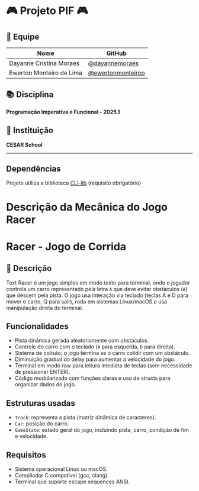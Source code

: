 # 🎮 **Projeto PIF** 🎮


## 👥 **Equipe**

| Nome                      | GitHub                                                   |
|----------------------------|----------------------------------------------------------|
| Dayanne Cristina Moraes      | [@dayannemoraes](https://github.com/dayannemoraes)                      |
| Ewerton Monteiro de Lima    | [@ewertonmonteiroo](https://github.com/ewertonmonteiroo/)                      |


## 📚 **Disciplina**
**Programação Imperativa e Funcional - 2025.1**

## 🏫 **Instituição**
**CESAR School**

---

## Dependências
Projeto utiliza a biblioteca [CLI-lib](https://github.com/tgfb/cli-lib) (requisito obrigatório)

# Descrição da Mecânica do Jogo Racer

#  Racer - Jogo de Corrida

## 📝 Descrição

Text Racer é um jogo simples em modo texto para terminal, onde o jogador controla um carro representado pela letra `A` que deve evitar obstáculos (`#`) que descem pela pista. O jogo usa interação via teclado (teclas A e D para mover o carro, Q para sair), roda em sistemas Linux/macOS e usa manipulação direta do terminal.

## Funcionalidades

- Pista dinâmica gerada aleatoriamente com obstáculos.
- Controle do carro com o teclado (`A` para esquerda, `D` para direita).
- Sistema de colisão: o jogo termina se o carro colidir com um obstáculo.
- Diminuição gradual do delay para aumentar a velocidade do jogo.
- Terminal em modo raw para leitura imediata de teclas (sem necessidade de pressionar ENTER).
- Código modularizado com funções claras e uso de structs para organizar dados do jogo.

## Estruturas usadas

- `Track`: representa a pista (matriz dinâmica de caracteres).
- `Car`: posição do carro.
- `GameState`: estado geral do jogo, incluindo pista, carro, condição de fim e velocidade.

## Requisitos

- Sistema operacional Linux ou macOS.
- Compilador C compatível (gcc, clang).
- Terminal que suporte escape sequences ANSI.

